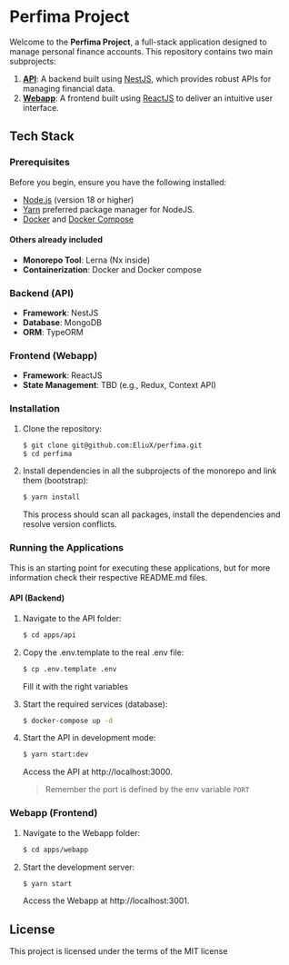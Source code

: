 # Perfima Project

Welcome to the **Perfima Project**, a full-stack application designed to manage personal finance accounts. This 
repository contains two main subprojects:

1. **[API](./api/README.md)**: A backend built using [NestJS](https://nestjs.com/), which provides robust APIs for 
   managing financial data.
2. **[Webapp](./webapp/README.md)**: A frontend built using [ReactJS](https://reactjs.org/) to deliver an intuitive 
   user interface.


## Tech Stack
### Prerequisites

Before you begin, ensure you have the following installed:

- [Node.js](https://nodejs.org/) (version 18 or higher)
- [Yarn](https://yarnpkg.com/) preferred package manager for NodeJS.
- [Docker](https://www.docker.com/) and [Docker Compose](https://docs.docker.com/compose/)
 
#### Others already included
- **Monorepo Tool**: Lerna (Nx inside)
- **Containerization**: Docker and Docker compose

### Backend (API)
- **Framework**: NestJS
- **Database**: MongoDB
- **ORM**: TypeORM

### Frontend (Webapp)
- **Framework**: ReactJS
- **State Management**: TBD (e.g., Redux, Context API)


### Installation

1. Clone the repository:
   ```bash
   $ git clone git@github.com:EliuX/perfima.git 
   $ cd perfima
   ```

2. Install dependencies in all the subprojects of the monorepo and link them (bootstrap):

    ```bash
   $ yarn install
   ``` 
   This process should scan all packages, install the dependencies and resolve version conflicts.

### Running the Applications
This is an starting point for executing these applications, but for more information
check their respective README.md files.

#### API (Backend)

1. Navigate to the API folder:

    ```bash
    $ cd apps/api
    ``` 
   
2. Copy the .env.template to the real .env file:

    ```bash
    $ cp .env.template .env
    ``` 
   
    Fill it with the right variables

3. Start the required services (database):

    ```bash
    $ docker-compose up -d
    ``` 

4. Start the API in development mode:

    ```bash
    $ yarn start:dev
    ```
   
    Access the API at http://localhost:3000. 

    > Remember the port is defined by the env variable `PORT`

### Webapp (Frontend)

1. Navigate to the Webapp folder:

    ```bash
    $ cd apps/webapp
    ``` 

2. Start the development server:

    ```bash
    $ yarn start
    ```
   
   Access the Webapp at http://localhost:3001.


## License

This project is licensed under the terms of the MIT license
